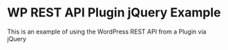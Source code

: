 # WP REST API Plugin jQuery Example

This is an example of using the WordPress REST API from a Plugin via jQuery

